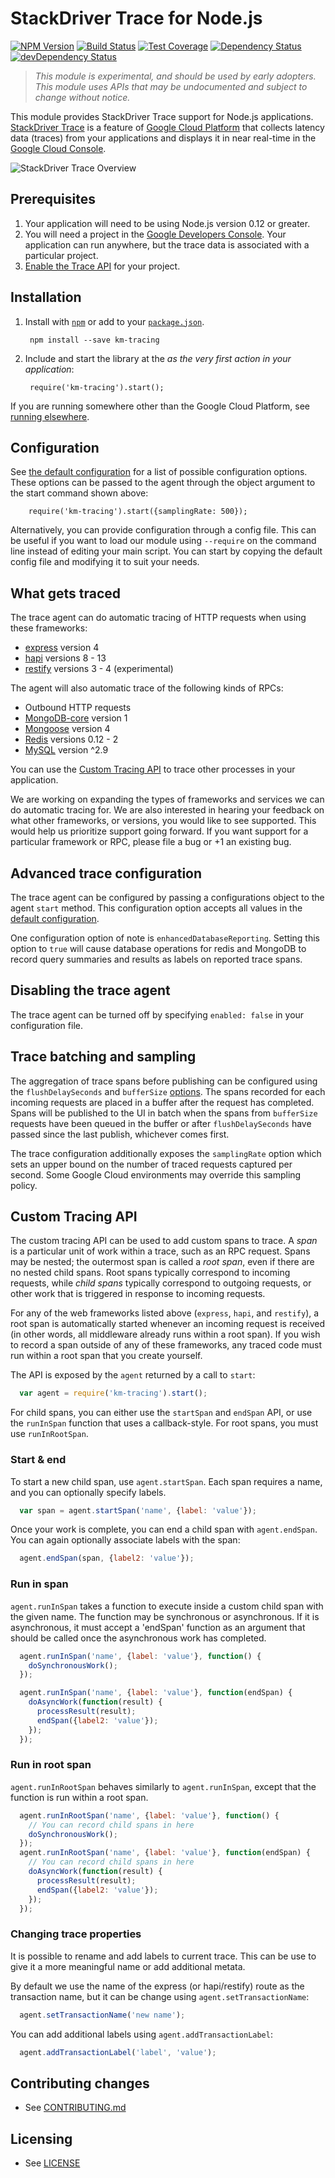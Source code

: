 # StackDriver Trace for Node.js

[![NPM Version][npm-image]][npm-url]
[![Build Status][travis-image]][travis-url]
[![Test Coverage][coveralls-image]][coveralls-url]
[![Dependency Status][david-image]][david-url]
[![devDependency Status][david-dev-image]][david-dev-url]

> *This module is experimental, and should be used by early adopters. This module uses APIs that may be undocumented and subject to change without notice.*

This module provides StackDriver Trace support for Node.js applications. [StackDriver Trace](https://cloud.google.com/cloud-trace/) is a feature of [Google Cloud Platform](https://cloud.google.com/) that collects latency data (traces) from your applications and displays it in near real-time in the [Google Cloud Console][cloud-console].

![StackDriver Trace Overview](doc/images/cloud-trace-overview-page.png)

## Prerequisites

1. Your application will need to be using Node.js version 0.12 or greater.
1. You will need a project in the [Google Developers Console][cloud-console]. Your application can run anywhere, but the trace data is associated with a particular project.
1. [Enable the Trace API](https://console.cloud.google.com/flows/enableapi?apiid=cloudtrace) for your project.

## Installation

1. Install with [`npm`](https://www.npmjs.com) or add to your [`package.json`](https://docs.npmjs.com/files/package.json#dependencies).

        npm install --save km-tracing

3. Include and start the library at the *as the very first action in your application*:

        require('km-tracing').start();


If you are running somewhere other than the Google Cloud Platform, see [running elsewhere](#running-elsewhere).

## Configuration

See [the default configuration](config.js) for a list of possible configuration options. These options can be passed to the agent through the object argument to the start command shown above:

        require('km-tracing').start({samplingRate: 500});

Alternatively, you can provide configuration through a config file. This can be useful if you want to load our module using `--require` on the command line instead of editing your main script. You can start by copying the default config file and modifying it to suit your needs.

## What gets traced

The trace agent can do automatic tracing of HTTP requests when using these frameworks:
* [express](https://www.npmjs.com/package/express) version 4
* [hapi](https://www.npmjs.com/package/hapi) versions 8 - 13
* [restify](https://www.npmjs.com/package/restify) versions 3 - 4 (experimental)

The agent will also automatic trace of the following kinds of RPCs:
* Outbound HTTP requests
* [MongoDB-core](https://www.npmjs.com/package/mongodb-core) version 1
* [Mongoose](https://www.npmjs.com/package/mongoose) version 4
* [Redis](https://www.npmjs.com/package/redis) versions 0.12 - 2
* [MySQL](https://www.npmjs.com/package/mysql) version ^2.9

You can use the [Custom Tracing API](#custom-tracing-api) to trace other processes in your application.

We are working on expanding the types of frameworks and services we can do automatic tracing for. We are also interested in hearing your feedback on what other frameworks, or versions, you would like to see supported. This would help us prioritize support going forward. If you want support for a particular framework or RPC, please file a bug or +1 an existing bug.

## Advanced trace configuration

The trace agent can be configured by passing a configurations object to the agent `start` method. This configuration option accepts all values in the [default configuration](config.js).

One configuration option of note is `enhancedDatabaseReporting`. Setting this option to `true` will cause database operations for redis and MongoDB to record query summaries and results as labels on reported trace spans.

## Disabling the trace agent

The trace agent can be turned off by specifying `enabled: false` in your configuration file.

## Trace batching and sampling

The aggregation of trace spans before publishing can be configured using the `flushDelaySeconds` and `bufferSize` [options](config.js). The spans recorded for each incoming requests are placed in a buffer after the request has completed. Spans will be published to the UI in batch when the spans from `bufferSize` requests have been queued in the buffer or after `flushDelaySeconds` have passed since the last publish, whichever comes first.

The trace configuration additionally exposes the `samplingRate` option which sets an upper bound on the number of traced requests captured per second. Some Google Cloud environments may override this sampling policy.

## Custom Tracing API

The custom tracing API can be used to add custom spans to trace. A *span* is a particular unit of work within a trace, such as an RPC request. Spans may be nested; the outermost span is called a *root span*, even if there are no nested child spans. Root spans typically correspond to incoming requests, while *child spans* typically correspond to outgoing requests, or other work that is triggered in response to incoming requests.

For any of the web frameworks listed above (`express`, `hapi`, and `restify`), a root span is automatically started whenever an incoming request is received (in other words, all middleware already runs within a root span). If you wish to record a span outside of any of these frameworks, any traced code must run within a root span that you create yourself.

The API is exposed by the `agent` returned by a call to `start`:

```javascript
  var agent = require('km-tracing').start();
```

For child spans, you can either use the `startSpan` and `endSpan` API, or use the `runInSpan` function that uses a callback-style. For root spans, you must use `runInRootSpan`.

### Start & end

To start a new child span, use `agent.startSpan`. Each span requires a name, and you can optionally specify labels.

```javascript
  var span = agent.startSpan('name', {label: 'value'});
```

Once your work is complete, you can end a child span with `agent.endSpan`. You can again optionally associate labels with the span:

```javascript
  agent.endSpan(span, {label2: 'value'});
```

### Run in span

`agent.runInSpan` takes a function to execute inside a custom child span with the given name. The function may be synchronous or asynchronous. If it is asynchronous, it must accept a 'endSpan' function as an argument that should be called once the asynchronous work has completed.

```javascript
  agent.runInSpan('name', {label: 'value'}, function() {
    doSynchronousWork();
  });

  agent.runInSpan('name', {label: 'value'}, function(endSpan) {
    doAsyncWork(function(result) {
      processResult(result);
      endSpan({label2: 'value'});
    });
  });
```

### Run in root span

`agent.runInRootSpan` behaves similarly to `agent.runInSpan`, except that the function is run within a root span.

```javascript
  agent.runInRootSpan('name', {label: 'value'}, function() {
    // You can record child spans in here
    doSynchronousWork();
  });
  agent.runInRootSpan('name', {label: 'value'}, function(endSpan) {
    // You can record child spans in here
    doAsyncWork(function(result) {
      processResult(result);
      endSpan({label2: 'value'});
    });
  });
```

### Changing trace properties

It is possible to rename and add labels to current trace. This can be use to give it a more meaningful name or add additional metata.

By default we use the name of the express (or hapi/restify) route as the transaction name, but it can be change using `agent.setTransactionName`:

```javascript
  agent.setTransactionName('new name');
```

You can add additional labels using `agent.addTransactionLabel`:

```javascript
  agent.addTransactionLabel('label', 'value');
```

## Contributing changes

* See [CONTRIBUTING.md](CONTRIBUTING.md)

## Licensing

* See [LICENSE](LICENSE)

[cloud-console]: https://console.cloud.google.com
[gcloud-sdk]: https://cloud.google.com/sdk/gcloud/
[app-default-credentials]: https://developers.google.com/identity/protocols/application-default-credentials
[service-account]: https://console.developers.google.com/apis/credentials/serviceaccountkey
[npm-image]: https://badge.fury.io/js/%40google%2Fcloud-trace.svg
[npm-url]: https://npmjs.org/package/@google/cloud-trace
[travis-image]: https://travis-ci.org/GoogleCloudPlatform/cloud-trace-nodejs.svg?branch=master
[travis-url]: https://travis-ci.org/GoogleCloudPlatform/cloud-trace-nodejs
[coveralls-image]: https://coveralls.io/repos/GoogleCloudPlatform/cloud-trace-nodejs/badge.svg?branch=master&service=github
[coveralls-url]: https://coveralls.io/github/GoogleCloudPlatform/cloud-trace-nodejs?branch=master
[david-image]: https://david-dm.org/GoogleCloudPlatform/cloud-trace-nodejs.svg
[david-url]: https://david-dm.org/GoogleCloudPlatform/cloud-trace-nodejs
[david-dev-image]: https://david-dm.org/GoogleCloudPlatform/cloud-trace-nodejs/dev-status.svg
[david-dev-url]: https://david-dm.org/GoogleCloudPlatform/cloud-trace-nodejs#info=devDependencies